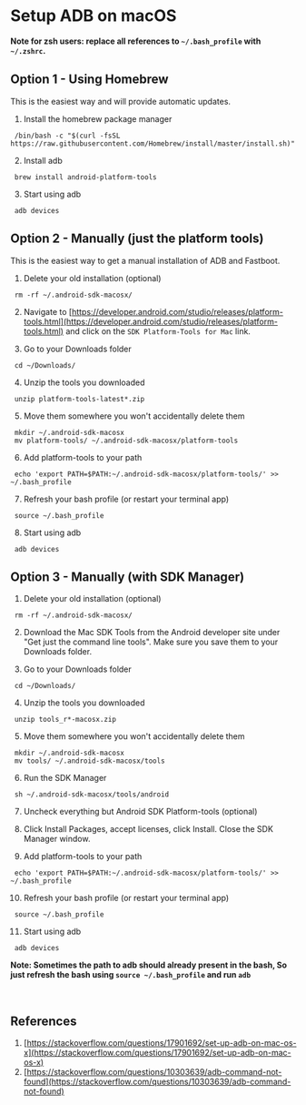 
# Setup ADB on macOS 

**Note for zsh users: replace all references to `~/.bash_profile` with `~/.zshrc`.**

## Option 1 - Using Homebrew

This is the easiest way and will provide automatic updates.

1. Install the homebrew package manager
```
 /bin/bash -c "$(curl -fsSL https://raw.githubusercontent.com/Homebrew/install/master/install.sh)"
```

2. Install adb
```
 brew install android-platform-tools
```

3. Start using adb
```
 adb devices
```

## Option 2 - Manually (just the platform tools)

This is the easiest way to get a manual installation of ADB and Fastboot.

1. Delete your old installation (optional)
```
 rm -rf ~/.android-sdk-macosx/
```

2. Navigate to [https://developer.android.com/studio/releases/platform-tools.html](https://developer.android.com/studio/releases/platform-tools.html) and click on the `SDK Platform-Tools for Mac` link.

3. Go to your Downloads folder
```
 cd ~/Downloads/
```

4. Unzip the tools you downloaded
```
 unzip platform-tools-latest*.zip 
```

5. Move them somewhere you won't accidentally delete them
```
 mkdir ~/.android-sdk-macosx
 mv platform-tools/ ~/.android-sdk-macosx/platform-tools
```

6. Add platform-tools to your path
```
 echo 'export PATH=$PATH:~/.android-sdk-macosx/platform-tools/' >> ~/.bash_profile
```

7. Refresh your bash profile (or restart your terminal app)
```
 source ~/.bash_profile
```

8. Start using adb
```
 adb devices
```

## Option 3 - Manually (with SDK Manager)

1. Delete your old installation (optional)
```
 rm -rf ~/.android-sdk-macosx/
```

2. Download the Mac SDK Tools from the Android developer site under "Get just the command line tools". Make sure you save them to your Downloads folder.

3. Go to your Downloads folder
```
 cd ~/Downloads/
```

4. Unzip the tools you downloaded
```
 unzip tools_r*-macosx.zip 
```

5. Move them somewhere you won't accidentally delete them
```
 mkdir ~/.android-sdk-macosx
 mv tools/ ~/.android-sdk-macosx/tools
```

6. Run the SDK Manager
```
 sh ~/.android-sdk-macosx/tools/android
```

7. Uncheck everything but Android SDK Platform-tools (optional)

8. Click Install Packages, accept licenses, click Install. Close the SDK Manager window.

9. Add platform-tools to your path
```
 echo 'export PATH=$PATH:~/.android-sdk-macosx/platform-tools/' >> ~/.bash_profile
```

10. Refresh your bash profile (or restart your terminal app)
```
 source ~/.bash_profile
```

11. Start using adb 
```
 adb devices
```

**Note: Sometimes the path to adb should already present in the bash, So just refresh the bash using `source ~/.bash_profile` and run `adb`**

</br>

## References

1. [https://stackoverflow.com/questions/17901692/set-up-adb-on-mac-os-x](https://stackoverflow.com/questions/17901692/set-up-adb-on-mac-os-x)
2. [https://stackoverflow.com/questions/10303639/adb-command-not-found](https://stackoverflow.com/questions/10303639/adb-command-not-found)